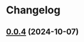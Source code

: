 # Changelog

## [0.0.4](https://github.com/smarroufin/vue-mania-text/compare/v0.0.3...v0.0.4) (2024-10-07)
